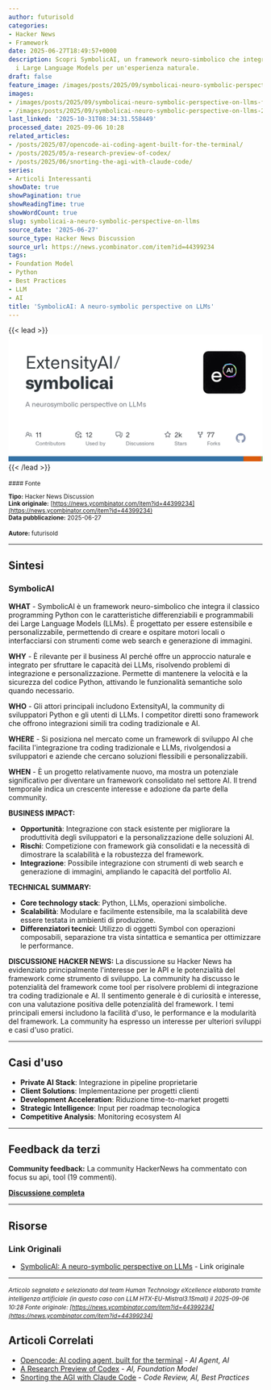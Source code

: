 ```yaml
---
author: futurisold
categories:
- Hacker News
- Framework
date: 2025-06-27T18:49:57+0000
description: Scopri SymbolicAI, un framework neuro-simbolico che integra Python con
  i Large Language Models per un'esperienza naturale.
draft: false
feature_image: /images/posts/2025/09/symbolicai-neuro-symbolic-perspective-on-llms-featured.webp
images:
- /images/posts/2025/09/symbolicai-neuro-symbolic-perspective-on-llms-featured.webp
- /images/posts/2025/09/symbolicai-neuro-symbolic-perspective-on-llms-2.webp
last_linked: '2025-10-31T08:34:31.558449'
processed_date: 2025-09-06 10:28
related_articles:
- /posts/2025/07/opencode-ai-coding-agent-built-for-the-terminal/
- /posts/2025/05/a-research-preview-of-codex/
- /posts/2025/06/snorting-the-agi-with-claude-code/
series:
- Articoli Interessanti
showDate: true
showPagination: true
showReadingTime: true
showWordCount: true
slug: symbolicai-a-neuro-symbolic-perspective-on-llms
source_date: '2025-06-27'
source_type: Hacker News Discussion
source_url: https://news.ycombinator.com/item?id=44399234
tags:
- Foundation Model
- Python
- Best Practices
- LLM
- AI
title: 'SymbolicAI: A neuro-symbolic perspective on LLMs'
---
```


{{< lead >}}
![Featured image](/images/posts/2025/09/symbolicai-neuro-symbolic-perspective-on-llms-featured.webp)
{{< /lead >}}

<small>
#### Fonte

**Tipo:** Hacker News Discussion  
**Link originale:** [https://news.ycombinator.com/item?id=44399234](https://news.ycombinator.com/item?id=44399234)  
**Data pubblicazione:** 2025-06-27

**Autore:** futurisold</small>

---

## Sintesi

### SymbolicAI

**WHAT** - SymbolicAI è un framework neuro-simbolico che integra il classico programming Python con le caratteristiche differenziabili e programmabili dei Large Language Models (LLMs). È progettato per essere estensibile e personalizzabile, permettendo di creare e ospitare motori locali o interfacciarsi con strumenti come web search e generazione di immagini.

**WHY** - È rilevante per il business AI perché offre un approccio naturale e integrato per sfruttare le capacità dei LLMs, risolvendo problemi di integrazione e personalizzazione. Permette di mantenere la velocità e la sicurezza del codice Python, attivando le funzionalità semantiche solo quando necessario.

**WHO** - Gli attori principali includono ExtensityAI, la community di sviluppatori Python e gli utenti di LLMs. I competitor diretti sono framework che offrono integrazioni simili tra coding tradizionale e AI.

**WHERE** - Si posiziona nel mercato come un framework di sviluppo AI che facilita l'integrazione tra coding tradizionale e LLMs, rivolgendosi a sviluppatori e aziende che cercano soluzioni flessibili e personalizzabili.

**WHEN** - È un progetto relativamente nuovo, ma mostra un potenziale significativo per diventare un framework consolidato nel settore AI. Il trend temporale indica un crescente interesse e adozione da parte della community.

**BUSINESS IMPACT:**
- **Opportunità**: Integrazione con stack esistente per migliorare la produttività degli sviluppatori e la personalizzazione delle soluzioni AI.
- **Rischi**: Competizione con framework già consolidati e la necessità di dimostrare la scalabilità e la robustezza del framework.
- **Integrazione**: Possibile integrazione con strumenti di web search e generazione di immagini, ampliando le capacità del portfolio AI.

**TECHNICAL SUMMARY:**
- **Core technology stack**: Python, LLMs, operazioni simboliche.
- **Scalabilità**: Modulare e facilmente estensibile, ma la scalabilità deve essere testata in ambienti di produzione.
- **Differenziatori tecnici**: Utilizzo di oggetti Symbol con operazioni composabili, separazione tra vista sintattica e semantica per ottimizzare le performance.

**DISCUSSIONE HACKER NEWS:**
La discussione su Hacker News ha evidenziato principalmente l'interesse per le API e le potenzialità del framework come strumento di sviluppo. La community ha discusso le potenzialità del framework come tool per risolvere problemi di integrazione tra coding tradizionale e AI. Il sentimento generale è di curiosità e interesse, con una valutazione positiva delle potenzialità del framework. I temi principali emersi includono la facilità d'uso, le performance e la modularità del framework. La community ha espresso un interesse per ulteriori sviluppi e casi d'uso pratici.

---

## Casi d'uso

- **Private AI Stack**: Integrazione in pipeline proprietarie
- **Client Solutions**: Implementazione per progetti clienti
- **Development Acceleration**: Riduzione time-to-market progetti
- **Strategic Intelligence**: Input per roadmap tecnologica
- **Competitive Analysis**: Monitoring ecosystem AI

---

## Feedback da terzi

**Community feedback:** La community HackerNews ha commentato con focus su api, tool (19 commenti).

**[Discussione completa](https://news.ycombinator.com/item?id=44399234)**

---


## Risorse

### Link Originali
- [SymbolicAI: A neuro-symbolic perspective on LLMs](https://news.ycombinator.com/item?id=44399234) - Link originale


---

*<small>Articolo segnalato e selezionato dal team Human Technology eXcellence elaborato tramite intelligenza artificiale (in questo caso con LLM HTX-EU-Mistral3.1Small) il 2025-09-06 10:28
Fonte originale: [https://news.ycombinator.com/item?id=44399234](https://news.ycombinator.com/item?id=44399234)</small>*

## Articoli Correlati

- [Opencode: AI coding agent, built for the terminal](/posts/2025/07/opencode-ai-coding-agent-built-for-the-terminal/) - *AI Agent, AI*
- [A Research Preview of Codex](/posts/2025/05/a-research-preview-of-codex/) - *AI, Foundation Model*
- [Snorting the AGI with Claude Code](/posts/2025/06/snorting-the-agi-with-claude-code/) - *Code Review, AI, Best Practices*